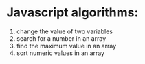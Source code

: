 # Javascript algorithms:
1. change the value of two variables  
2. search for a number in an array  
3. find the maximum value in an array  
4. sort  numeric values in an array  
